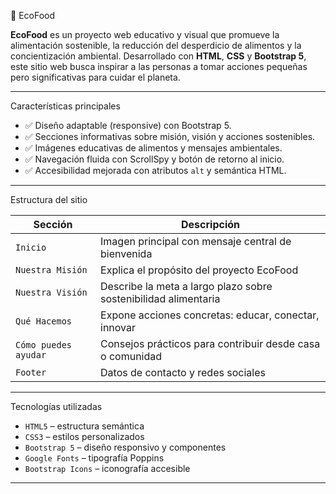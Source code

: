 🌱 EcoFood

**EcoFood** es un proyecto web educativo y visual que promueve la alimentación sostenible, la reducción del desperdicio de alimentos y la concientización ambiental. Desarrollado con **HTML**, **CSS** y **Bootstrap 5**, este sitio web busca inspirar a las personas a tomar acciones pequeñas pero significativas para cuidar el planeta.

---

Características principales

- ✅ Diseño adaptable (responsive) con Bootstrap 5.
- ✅ Secciones informativas sobre misión, visión y acciones sostenibles.
- ✅ Imágenes educativas de alimentos y mensajes ambientales.
- ✅ Navegación fluida con ScrollSpy y botón de retorno al inicio.
- ✅ Accesibilidad mejorada con atributos `alt` y semántica HTML.

---

Estructura del sitio

| Sección               | Descripción                                                                 |
|------------------------|-----------------------------------------------------------------------------|
| `Inicio`              | Imagen principal con mensaje central de bienvenida                          |
| `Nuestra Misión`      | Explica el propósito del proyecto EcoFood                                   |
| `Nuestra Visión`      | Describe la meta a largo plazo sobre sostenibilidad alimentaria             |
| `Qué Hacemos`         | Expone acciones concretas: educar, conectar, innovar                        |
| `Cómo puedes ayudar`  | Consejos prácticos para contribuir desde casa o comunidad                   |
| `Footer`              | Datos de contacto y redes sociales                                           |

---

Tecnologías utilizadas

- `HTML5` – estructura semántica
- `CSS3` – estilos personalizados
- `Bootstrap 5` – diseño responsivo y componentes
- `Google Fonts` – tipografía Poppins
- `Bootstrap Icons` – iconografía accesible

---
